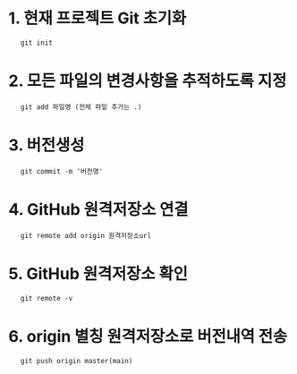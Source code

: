 # 1. 현재 프로젝트 Git 초기화
```plain/text
   git init 
``` 

# 2. 모든 파일의 변경사항을 추적하도록 지정
```plain/text
   git add 파일명 (전체 파일 추가는 .) 
``` 

# 3. 버전생성
```plain/text
   git commit -m '버전명' 
``` 

# 4.  GitHub 원격저장소 연결
```plain/text
   git remote add origin 원격저장소url 
``` 

# 5.  GitHub 원격저장소 확인
```plain/text
   git remote -v 
``` 

# 6.  origin 별칭 원격저장소로 버전내역 전송
```plain/text
   git push origin master(main)
``` 